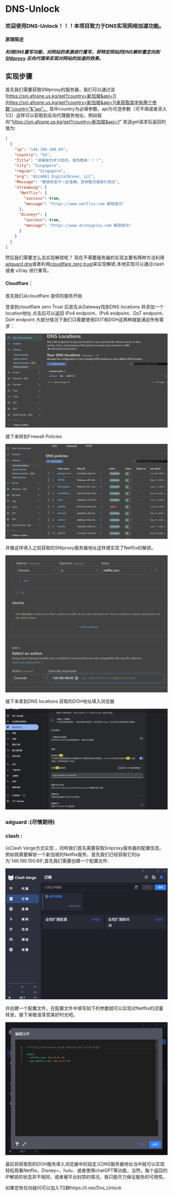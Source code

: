 # DNS-Unlock

### 欢迎使用DNS-Unlock！！！本项目致力于DNS实现网络加速功能。

#### 原理简述

##### 利用DNS重写功能，对网站的来源进行重写，将特定网站的DNS解析重定向到[SNIproxy](https://github.com/dlundquist/sniproxy) 反向代理来实现对网站的加速的效果。

## 实现步骤

首先我们需要获取SNIproxy的服务器，我们可以通过该[https://sni.afosne.us.kg/get?country=新加坡&api=1](https://sni.afosne.us.kg/get?country=新加坡&api=1)来获取其中有两个参数"country"&"api"， 其中country为必填参数，api为可选参数（可不填或者添入1/2）这样可以获取到反向代理服务地址，例如我向"https://sni.afosne.us.kg/get?country=新加坡&api=1" 发送get请求后返回的值为:

```json
[
  {
    "ip": "146.190.100.69",
    "country": "SG",
    "Title": "该解锁为学习目的，请勿商用！！！",
    "city": "Singapore",
    "region": "Singapore",
    "org": "AS14061 DigitalOcean, LLC",
    "Message": "解锁状态不一定准确，具体情况请自行测试",
    "streaming": {
      "Netflix": {
        "success": true,
        "message": "https://www.netflix.com 解锁成功"
      },
      "Disney+": {
        "success": true,
        "message": "https://www.disneyplus.com 解锁成功"
      }
    }
  }
]
```

然后我们需要怎么去实现解锁呢？ 现在不需要服务器的实现主要有两种方法利用[adguard dns](https://auth.adguard.com/login.html)或者利用[cloudlfare zero trust](https://one.dash.cloudflare.com/)来实现解锁,本地实现可以通过clash 或者 v2ray 进行重写。

#### Cloudflare：

首先我们从cloudflare 提供的服务开始

登录到cloudflare zero Trust 后首先从Gateway找到DNS locations  并添加一个location地址 点击后可以返回 IPv4 endpoint、IPv6 endpoint、DoT endpoint、DoH endpoint 大部分情况下我们只需要使用DOT和DOH这两种就能满足所有需求：

![image-20250101175509997](image-20250101175509997.png)

接下来转到Firewall Policies

![image-20250101185726600](image-20250101185726600.png)

并像这样填入之前获取的SNIproxy服务器地址这样便实现了Netflix的解锁。

![image-20250101185849520](image-20250101185849520.png)

接下来拿到DNS locations 获取的DOH地址填入浏览器

![image-20250101190308875](image-20250101190308875.png)

### adguard :(尽情期待)

### clash :

以Clash Verge方式实现 ，同样我们首先需要获取Sniproxy服务器的配置信息。例如我需要解锁一个新加坡的Netflix服务，首先我们已经获取它的ip为'146.190.100.69',首先我们需要创建一个配置文件:

![image-20250102213542706](image-20250102213542706.png)

并创建一个配置文件，在配置文件中填写如下的参数就可以实现对Netflix的流量转发，接下来敬请享受美好时光吧。

![image-20250102213945049](image-20250102213945049.png)



最后将获取到的DOH服务填入浏览器中的自定义DNS服务器地址当中就可以实现轻松观看Netflix，Disney+、hulu、或者使用chatGPT等功能，当然，每个返回的IP解锁的状态并不相同，或者被平台封禁的情况，我只能尽力保证服务的可用性。

如果您有任何疑问可以加入TG群https://t.me/Dns_Unlock

​	
